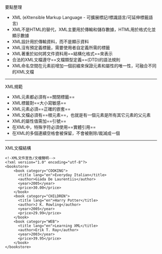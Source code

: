 要點整理
- XML (eXtensible Markup Language - 可擴展標記/標識語言/可延伸標籤語言)
- XML不是HTML的替代，XML主要用於傳輸和儲存數據，HTML用於格式化並顯示數據
- XML設計用於傳輸資料，而不是顯示資料
- XML沒有預定義標籤，需要使用者自定義所需的標籤
- XML著重於如何將文件資料用==結構化格式==來表示
- 合法的XML文檔遵守==文檔類型定義==(DTD)的語法規則
- XML命名空間在元素前增加一個前綴來保證元素和屬性的唯一性，可融合不同的XML文檔

---

XML規範
- XML元素都必須有==關閉標籤==
- XML標籤對==大小寫敏感==
- XML元素必須==正確的嵌套==
- XML文檔必須有==根元素==，也就是有一個元素是所有其它元素的父元素
- XML的屬性值需加==引號==
- 在XML中，特殊字符必須使用==實體引用==
- 在XML的多個連續空格會被保留，不會被刪除/裁減成一個

---

XML文檔結構
```
<!-XML文件宣告/文檔聲明-->
<?xml version="1.0" encoding="utf-8"?>
<bookstore>
	<book category="COOKING">
	  <title lang="en">Everyday Italian</title> 
	  <author>Giada De Laurentiis</author> 
	  <year>2005</year> 
	  <price>30.00</price> 
	</book>
	<book category="CHILDREN">
	  <title lang="en">Harry Potter</title> 
	  <author>J K. Rowling</author> 
	  <year>2005</year> 
	  <price>29.99</price> 
	</book>
	<book category="WEB">
	  <title lang="en">Learning XML</title> 
	  <author>Erik T. Ray</author> 
	  <year>2003</year> 
	  <price>39.95</price> 
	</book>
</bookstore>
```